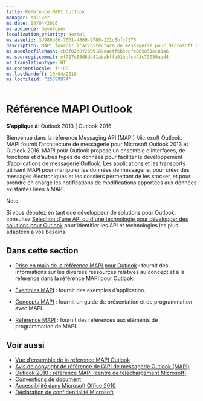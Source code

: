 ```yaml
---
title: Référence MAPI Outlook
manager: soliver
ms.date: 04/04/2016
ms.audience: Developer
localization_priority: Normal
ms.assetid: 3d980b86-7001-4869-9780-121c6bfc7275
description: MAPI fournit l’architecture de messagerie pour Microsoft Outlook 2013 et Outlook 2016.
ms.openlocfilehash: cb3f02d872609189eaeff6b5b8fe865851ec89a6
ms.sourcegitcommit: ef717c65d8dd41ababffb01eafc443c79950aed4
ms.translationtype: HT
ms.contentlocale: fr-FR
ms.lasthandoff: 10/04/2018
ms.locfileid: "25399974"
---
```

# <a name="outlook-mapi-reference"></a>Référence MAPI Outlook
  
**S’applique à**: Outlook 2013 | Outlook 2016 
  
Bienvenue dans la référence Messaging API (MAPI) Microsoft Outlook. MAPI fournit l’architecture de messagerie pour Microsoft Outlook 2013 et Outlook 2016. MAPI pour Outlook propose un ensemble d’interfaces, de fonctions et d’autres types de données pour faciliter le développement d’applications de messagerie Outlook. Les applications et les transports utilisent MAPI pour manipuler les données de messagerie, pour créer des messages électroniques et les dossiers permettant de les stocker, et pour prendre en charge les notifications de modifications apportées aux données existantes liées à MAPI.
  
> [!NOTE]
> Si vous débutez en tant que développeur de solutions pour Outlook, consultez [Sélection d'une API ou d'une technologie pour développer des solutions pour Outlook](../selecting-an-api-or-technology-for-developing-solutions-for-outlook.md) pour identifier les API et technologies les plus adaptées à vos besoins. 
  
## <a name="in-this-section"></a>Dans cette section

- [Prise en main de la référence MAPI pour Outlook](getting-started-with-the-outlook-mapi-reference.md) : fournit des informations sur les diverses ressources relatives au concept et à la référence dans la référence MAPI pour Outlook.
    
- [Exemples MAPI](mapi-samples.md) : fournit des exemples d’application.
    
- [Concepts MAPI](mapi-concepts.md) : fournit un guide de présentation et de programmation avec MAPI.
    
- [Référence MAPI](mapi-reference.md) : fournit des références aux éléments de programmation de MAPI.
    
## <a name="see-also"></a>Voir aussi

- [Vue d’ensemble de la référence MAPI Outlook](outlook-mapi-reference-overview.md)  
- [Avis de copyright de référence de l’API de messagerie Outlook (MAPI)](outlook-messaging-api-mapi-reference-copyright-notice.md)
- [Outlook 2010 : référence MAPI (centre de téléchargement Microsoft)](https://www.microsoft.com/downloads/details.aspx?FamilyID=5f61a276-9c09-4c82-9b80-20dccad17a2a)
- [Conventions de document](https://msdn.microsoft.com/office/aa905365.aspx)
- [Accessibilité dans Microsoft Office 2010](https://www.microsoft.com/enable/products/office2010/default.aspx)
- [Déclaration de confidentialité Microsoft](https://privacy.microsoft.com/en-us/privacystatement)

